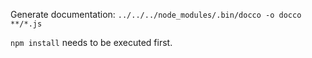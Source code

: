 Generate documentation: `../../../node_modules/.bin/docco -o docco **/*.js`

`npm install` needs to be executed first.
